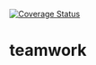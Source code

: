 [![Coverage Status](https://coveralls.io/repos/github/charlesinto/teamwork/badge.svg?branch=develop)](https://coveralls.io/github/charlesinto/teamwork?branch=develop)
# teamwork